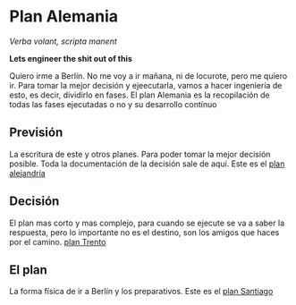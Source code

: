 # Plan Alemania
_Verba volant, scripta manent_

**Lets engineer the shit out of this**

Quiero irme a Berlín.
No me voy a ir mañana, ni de locurote, pero me quiero ir.
Para tomar la mejor decisión y ejeecutarla, vamos a hacer ingeniería de esto, es decir, dividirlo en fases. El plan Alemania es la recopilación de todas las fases ejecutadas o no y su desarrollo contínuo

## Previsión
La escritura de este y otros planes. Para poder tomar la mejor decisión posible. Toda la documentación de la decisión sale de aquí. Este es el [plan alejandría](Alejandría.md)

## Decisión
El plan mas corto y mas complejo, para cuando se ejecute se va a saber la respuesta, pero lo importante no es el destino, son los amigos que haces por el camino. [plan Trento](Trento.md)

## El plan
La forma física de ir a Berlín y los preparativos. Este es el [plan Santiago](Santiago.md)